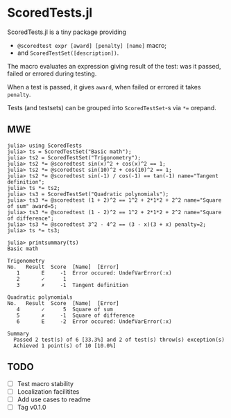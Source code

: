 # ScoredTests.jl

ScoredTests.jl is a tiny package providing

- `@scoredtest expr [award] [penalty] [name]` macro;
- and `ScoredTestSet([description])`.

The macro evaluates an expression giving result of the test: was it passed, failed or errored during testing.

When a test is passed, it gives `award`, when failed or errored it takes `penalty`.

Tests (and testsets) can be grouped into `ScoredTestSet`-s via `*=` orepand.

## MWE

```julia-repl
julia> using ScoredTests
julia> ts = ScoredTestSet("Basic math");
julia> ts2 = ScoredTestSet("Trigonometry");
julia> ts2 *= @scoredtest sin(x)^2 + cos(x)^2 == 1;
julia> ts2 *= @scoredtest sin(10)^2 + cos(10)^2 == 1;
julia> ts2 *= @scoredtest sin(-1) / cos(-1) == tan(-1) name="Tangent definition";
julia> ts *= ts2;
julia> ts3 = ScoredTestSet("Quadratic polynomials");
julia> ts3 *= @scoredtest (1 + 2)^2 == 1^2 + 2*1*2 + 2^2 name="Square of sum" award=5;
julia> ts3 *= @scoredtest (1 - 2)^2 == 1^2 + 2*1*2 + 2^2 name="Square of difference";
julia> ts3 *= @scoredtest 3^2 - 4^2 == (3 - x)(3 + x) penalty=2;
julia> ts *= ts3;

julia> printsummary(ts)
Basic math

Trigonometry
No.   Result  Score  [Name]  [Error]
   1       E     -1  Error occured: UndefVarError(:x)
   2       ✓      1
   3       ✗     -1  Tangent definition

Quadratic polynomials
No.   Result  Score  [Name]  [Error]
   4       ✓      5  Square of sum
   5       ✗     -1  Square of difference
   6       E     -2  Error occured: UndefVarError(:x)

Summary
  Passed 2 test(s) of 6 [33.3%] and 2 of test(s) throw(s) exception(s)
  Achieved 1 point(s) of 10 [10.0%]
```

## TODO

- [ ] Test macro stability
- [ ] Localization facilitites
- [ ] Add use cases to readme
- [ ] Tag v0.1.0
